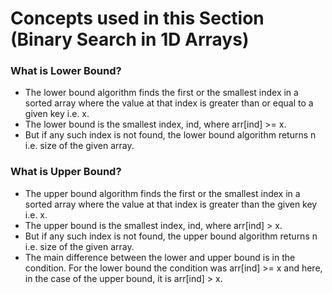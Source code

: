 # Concepts used in this Section (Binary Search in 1D Arrays)

### What is Lower Bound?
- The lower bound algorithm finds the first or the smallest index in a sorted array where the value at that index is greater than or equal to a given key i.e. x.
- The lower bound is the smallest index, ind, where arr[ind] >= x.
- But if any such index is not found, the lower bound algorithm returns n i.e. size of the given array.

### What is Upper Bound?
- The upper bound algorithm finds the first or the smallest index in a sorted array where the value at that index is greater than the given key i.e. x.
- The upper bound is the smallest index, ind, where arr[ind] > x.
- But if any such index is not found, the upper bound algorithm returns n i.e. size of the given array. 
- The main difference between the lower and upper bound is in the condition. For the lower bound the condition was arr[ind] >= x and here, in the case of the upper bound, it is arr[ind] > x.


